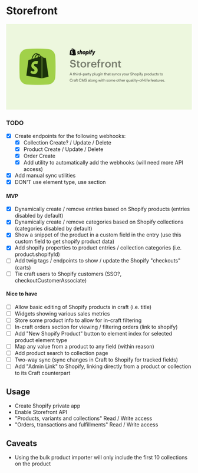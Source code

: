 # Storefront
![Easily integrate Shopify with Craft CMS!](./resources/banner.jpg)

### TODO
- [x] Create endpoints for the following webhooks:
  - [x] Collection Create? / Update / Delete
  - [x] Product Create / Update / Delete
  - [x] Order Create
  - [x] Add utility to automatically add the webhooks (will need more API access)
- [x] Add manual sync utilities
- [x] DON'T use element type, use section

#### MVP
- [x] Dynamically create / remove entries based on Shopify products (entries disabled by default)
- [x] Dynamically create / remove categories based on Shopify collections (categories disabled by default)
- [x] Show a snippet of the product in a custom field in the entry (use this custom field to get shopify product data)
- [x] Add shopify properties to product entries / collection categories (i.e. product.shopifyId)
- [ ] Add twig tags / endpoints to show / update the Shopify "checkouts" (carts)
- [ ] Tie craft users to Shopify customers (SSO?, checkoutCustomerAssociate)

#### Nice to have
- [ ] Allow basic editing of Shopify products in craft (i.e. title)
- [ ] Widgets showing various sales metrics
- [ ] Store some product info to allow for in-craft filtering
- [ ] In-craft orders section for viewing / filtering orders (link to shopify)
- [ ] Add "New Shopify Product" button to element index for selected product element type
- [ ] Map any value from a product to any field (within reason)
- [ ] Add product search to collection page
- [ ] Two-way sync (sync changes in Craft to Shopify for tracked fields)
- [ ] Add "Admin Link" to Shopify, linking directly from a product or collection to its Craft counterpart

## Usage

- Create Shopify private app
- Enable Storefront API
- "Products, variants and collections" Read / Write access
- "Orders, transactions and fulfillments" Read / Write access

## Caveats
- Using the bulk product importer will only include the first 10 collections on the product